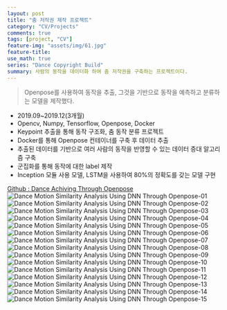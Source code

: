 ```yaml
---
layout: post
title: "춤 저작권 제작 프로젝트"
category: "CV/Projects"
comments: true
tags: [project, "CV"]
feature-img: "assets/img/61.jpg"
feature-title:
use_math: true
series: "Dance Copyright Build"
summary: 사람의 동작을 데이터화 하여 춤 저작권을 구축하는 프로젝트이다.
---
```


> Openpose를 사용하여 동작을 추출, 그것을 기반으로 동작을 예측하고 분류하는 모델을 제작했다.

- 2019.09~2019.12(3개월)
- Opencv, Numpy, Tensorflow, Openpose, Docker
- Keypoint 추출을 통해 동작 구조화, 춤 동작 분류 프로젝트
- Docker를 통해 Openpose 컨테이너를 구축 후 데이터 추출
- 추출된 데이터를 기반으로 여러 사람의 동작을 반영할 수 있는 데이터 증대 알고리즘 구축
- 군집화를 통해 동작에 대한 label 제작
- Inception 모듈 사용 모델, LSTM을 사용하여 80%의 정확도를 갖는 모델 구현


[Github : Dance Achiving Through Openpose](https://github.com/wansook0316/dance_achiving_through_openpose)
![Dance Motion Similarity Analysis Using DNN Through Openpose-01](https://user-images.githubusercontent.com/37871541/92860686-7f089600-f433-11ea-8545-06fb69555c7b.jpg)
![Dance Motion Similarity Analysis Using DNN Through Openpose-02](https://user-images.githubusercontent.com/37871541/92860692-829c1d00-f433-11ea-9768-05ff9765b015.jpg)
![Dance Motion Similarity Analysis Using DNN Through Openpose-03](https://user-images.githubusercontent.com/37871541/92860693-83cd4a00-f433-11ea-886a-ee6cf980a359.jpg)
![Dance Motion Similarity Analysis Using DNN Through Openpose-04](https://user-images.githubusercontent.com/37871541/92860695-8465e080-f433-11ea-95c7-3fa6fcdb57c5.jpg)
![Dance Motion Similarity Analysis Using DNN Through Openpose-05](https://user-images.githubusercontent.com/37871541/92860698-84fe7700-f433-11ea-9da5-9b8f3b772e2d.jpg)
![Dance Motion Similarity Analysis Using DNN Through Openpose-06](https://user-images.githubusercontent.com/37871541/92860700-84fe7700-f433-11ea-84fb-5b8f9db537c8.jpg)
![Dance Motion Similarity Analysis Using DNN Through Openpose-07](https://user-images.githubusercontent.com/37871541/92860701-85970d80-f433-11ea-923c-38feda82348c.jpg)
![Dance Motion Similarity Analysis Using DNN Through Openpose-08](https://user-images.githubusercontent.com/37871541/92860702-85970d80-f433-11ea-91cd-437da4a5987e.jpg)
![Dance Motion Similarity Analysis Using DNN Through Openpose-09](https://user-images.githubusercontent.com/37871541/92860704-862fa400-f433-11ea-887d-abc4aef8508f.jpg)
![Dance Motion Similarity Analysis Using DNN Through Openpose-10](https://user-images.githubusercontent.com/37871541/92860705-862fa400-f433-11ea-9361-e89964cf8f6c.jpg)
![Dance Motion Similarity Analysis Using DNN Through Openpose-11](https://user-images.githubusercontent.com/37871541/92860707-86c83a80-f433-11ea-850a-10f0e8f27023.jpg)
![Dance Motion Similarity Analysis Using DNN Through Openpose-12](https://user-images.githubusercontent.com/37871541/92860708-8760d100-f433-11ea-95d8-6767f7d6ad0e.jpg)
![Dance Motion Similarity Analysis Using DNN Through Openpose-13](https://user-images.githubusercontent.com/37871541/92860709-8760d100-f433-11ea-8571-ea382d7c0727.jpg)
![Dance Motion Similarity Analysis Using DNN Through Openpose-14](https://user-images.githubusercontent.com/37871541/92860710-87f96780-f433-11ea-8fd7-dc5b806914d1.jpg)
![Dance Motion Similarity Analysis Using DNN Through Openpose-15](https://user-images.githubusercontent.com/37871541/92860711-87f96780-f433-11ea-85ae-aaefae94ad6b.jpg)
